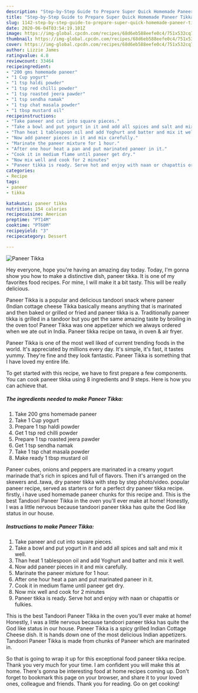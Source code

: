 ```yaml
---
description: "Step-by-Step Guide to Prepare Super Quick Homemade Paneer Tikka"
title: "Step-by-Step Guide to Prepare Super Quick Homemade Paneer Tikka"
slug: 1142-step-by-step-guide-to-prepare-super-quick-homemade-paneer-tikka
date: 2020-06-04T03:54:19.101Z
image: https://img-global.cpcdn.com/recipes/68d6eb588eefe0c4/751x532cq70/paneer-tikka-recipe-main-photo.jpg
thumbnail: https://img-global.cpcdn.com/recipes/68d6eb588eefe0c4/751x532cq70/paneer-tikka-recipe-main-photo.jpg
cover: https://img-global.cpcdn.com/recipes/68d6eb588eefe0c4/751x532cq70/paneer-tikka-recipe-main-photo.jpg
author: Lizzie James
ratingvalue: 4.8
reviewcount: 33464
recipeingredient:
- "200 gms homemade paneer"
- "1 Cup yogurt"
- "1 tsp haldi powder"
- "1 tsp red chilli powder"
- "1 tsp roasted jeera pawder"
- "1 tsp sendha namak"
- "1 tsp chat masala powder"
- "1 tbsp mustard oil"
recipeinstructions:
- "Take paneer and cut into square pieces."
- "Take a bowl and put yogurt in it and add all spices and salt and mix it well."
- "Than heat 1 tablespoon oil and add Yoghurt and batter and mix it well."
- "Now add paneer pieces in it and mix carefully."
- "Marinate the paneer mixture for 1 hour."
- "After one hour heat a pan and put marinated paneer in it."
- "Cook it in medium flame until paneer get dry."
- "Now mix well and cook for 2 minutes"
- "Paneer tikka is ready. Serve hot and enjoy with naan or chapattis or fulkies."
categories:
- Recipe
tags:
- paneer
- tikka

katakunci: paneer tikka 
nutrition: 154 calories
recipecuisine: American
preptime: "PT14M"
cooktime: "PT60M"
recipeyield: "3"
recipecategory: Dessert

---
```



![Paneer Tikka](https://img-global.cpcdn.com/recipes/68d6eb588eefe0c4/751x532cq70/paneer-tikka-recipe-main-photo.jpg)

Hey everyone, hope you're having an amazing day today. Today, I'm gonna show you how to make a distinctive dish, paneer tikka. It is one of my favorites food recipes. For mine, I will make it a bit tasty. This will be really delicious.

Paneer Tikka is a popular and delicious tandoori snack where paneer (Indian cottage cheese Tikka basically means anything that is marinated and then baked or grilled or fried and paneer tikka is a. Traditionally paneer tikka is grilled in a tandoor but you get the same amazing taste by broiling in the oven too! Paneer Tikka was one appetizer which we always ordered when we ate out in India. Paneer tikka recipe on tawa, in oven &amp; air fryer.

Paneer Tikka is one of the most well liked of current trending foods in the world. It's appreciated by millions every day. It's simple, it's fast, it tastes yummy. They're fine and they look fantastic. Paneer Tikka is something that I have loved my entire life.


To get started with this recipe, we have to first prepare a few components. You can cook paneer tikka using 8 ingredients and 9 steps. Here is how you can achieve that.

<!--inarticleads1-->

##### The ingredients needed to make Paneer Tikka:

1. Take 200 gms homemade paneer
1. Take 1 Cup yogurt
1. Prepare 1 tsp haldi powder
1. Get 1 tsp red chilli powder
1. Prepare 1 tsp roasted jeera pawder
1. Get 1 tsp sendha namak
1. Take 1 tsp chat masala powder
1. Make ready 1 tbsp mustard oil


Paneer cubes, onions and peppers are marinated in a creamy yogurt marinade that&#39;s rich in spices and full of flavors. Then it&#39;s arranged on the skewers and..tawa, dry paneer tikka with step by step photo/video. popular paneer recipe, served as starters or for a perfect dry paneer tikka recipe. firstly, i have used homemade paneer chunks for this recipe and. This is the best Tandoori Paneer Tikka in the oven you&#39;ll ever make at home! Honestly, I was a little nervous because tandoori paneer tikka has quite the God like status in our house. 

<!--inarticleads2-->

##### Instructions to make Paneer Tikka:

1. Take paneer and cut into square pieces.
1. Take a bowl and put yogurt in it and add all spices and salt and mix it well.
1. Than heat 1 tablespoon oil and add Yoghurt and batter and mix it well.
1. Now add paneer pieces in it and mix carefully.
1. Marinate the paneer mixture for 1 hour.
1. After one hour heat a pan and put marinated paneer in it.
1. Cook it in medium flame until paneer get dry.
1. Now mix well and cook for 2 minutes
1. Paneer tikka is ready. Serve hot and enjoy with naan or chapattis or fulkies.


This is the best Tandoori Paneer Tikka in the oven you&#39;ll ever make at home! Honestly, I was a little nervous because tandoori paneer tikka has quite the God like status in our house. Paneer Tikka is a spicy grilled Indian Cottage Cheese dish. It is hands down one of the most delicious Indian appetizers. Tandoori Paneer Tikka is made from chunks of Paneer which are marinated in. 

So that is going to wrap it up for this exceptional food paneer tikka recipe. Thank you very much for your time. I am confident you will make this at home. There's gonna be interesting food at home recipes coming up. Don't forget to bookmark this page on your browser, and share it to your loved ones, colleague and friends. Thank you for reading. Go on get cooking!
